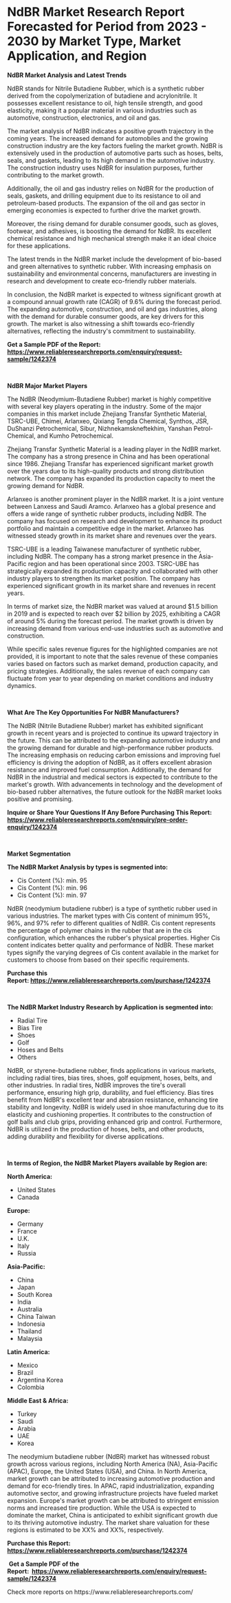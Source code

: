 <p><h1>NdBR Market Research Report Forecasted for Period from 2023 -  2030 by Market Type, Market Application, and Region</h1></p><p><strong>NdBR Market Analysis and Latest Trends</strong></p>
<p><p>NdBR stands for Nitrile Butadiene Rubber, which is a synthetic rubber derived from the copolymerization of butadiene and acrylonitrile. It possesses excellent resistance to oil, high tensile strength, and good elasticity, making it a popular material in various industries such as automotive, construction, electronics, and oil and gas.</p><p>The market analysis of NdBR indicates a positive growth trajectory in the coming years. The increased demand for automobiles and the growing construction industry are the key factors fueling the market growth. NdBR is extensively used in the production of automotive parts such as hoses, belts, seals, and gaskets, leading to its high demand in the automotive industry. The construction industry uses NdBR for insulation purposes, further contributing to the market growth.</p><p>Additionally, the oil and gas industry relies on NdBR for the production of seals, gaskets, and drilling equipment due to its resistance to oil and petroleum-based products. The expansion of the oil and gas sector in emerging economies is expected to further drive the market growth.</p><p>Moreover, the rising demand for durable consumer goods, such as gloves, footwear, and adhesives, is boosting the demand for NdBR. Its excellent chemical resistance and high mechanical strength make it an ideal choice for these applications.</p><p>The latest trends in the NdBR market include the development of bio-based and green alternatives to synthetic rubber. With increasing emphasis on sustainability and environmental concerns, manufacturers are investing in research and development to create eco-friendly rubber materials.</p><p>In conclusion, the NdBR market is expected to witness significant growth at a compound annual growth rate (CAGR) of 9.6% during the forecast period. The expanding automotive, construction, and oil and gas industries, along with the demand for durable consumer goods, are key drivers for this growth. The market is also witnessing a shift towards eco-friendly alternatives, reflecting the industry's commitment to sustainability.</p></p>
<p><strong>Get a Sample PDF of the Report:&nbsp; <a href="https://www.reliableresearchreports.com/enquiry/request-sample/1242374">https://www.reliableresearchreports.com/enquiry/request-sample/1242374</a></strong></p>
<p>&nbsp;</p>
<p><strong>NdBR Major Market Players</strong></p>
<p><p>The NdBR (Neodymium-Butadiene Rubber) market is highly competitive with several key players operating in the industry. Some of the major companies in this market include Zhejiang Transfar Synthetic Material, TSRC-UBE, Chimei, Arlanxeo, Qixiang Tengda Chemical, Synthos, JSR, DuShanzi Petrochemical, Sibur, Nizhnekamskneftekhim, Yanshan Petrol-Chemical, and Kumho Petrochemical.</p><p>Zhejiang Transfar Synthetic Material is a leading player in the NdBR market. The company has a strong presence in China and has been operational since 1986. Zhejiang Transfar has experienced significant market growth over the years due to its high-quality products and strong distribution network. The company has expanded its production capacity to meet the growing demand for NdBR.</p><p>Arlanxeo is another prominent player in the NdBR market. It is a joint venture between Lanxess and Saudi Aramco. Arlanxeo has a global presence and offers a wide range of synthetic rubber products, including NdBR. The company has focused on research and development to enhance its product portfolio and maintain a competitive edge in the market. Arlanxeo has witnessed steady growth in its market share and revenues over the years.</p><p>TSRC-UBE is a leading Taiwanese manufacturer of synthetic rubber, including NdBR. The company has a strong market presence in the Asia-Pacific region and has been operational since 2003. TSRC-UBE has strategically expanded its production capacity and collaborated with other industry players to strengthen its market position. The company has experienced significant growth in its market share and revenues in recent years.</p><p>In terms of market size, the NdBR market was valued at around $1.5 billion in 2019 and is expected to reach over $2 billion by 2025, exhibiting a CAGR of around 5% during the forecast period. The market growth is driven by increasing demand from various end-use industries such as automotive and construction.</p><p>While specific sales revenue figures for the highlighted companies are not provided, it is important to note that the sales revenue of these companies varies based on factors such as market demand, production capacity, and pricing strategies. Additionally, the sales revenue of each company can fluctuate from year to year depending on market conditions and industry dynamics.</p></p>
<p>&nbsp;</p>
<p><strong>What Are The Key Opportunities For NdBR Manufacturers?</strong></p>
<p><p>The NdBR (Nitrile Butadiene Rubber) market has exhibited significant growth in recent years and is projected to continue its upward trajectory in the future. This can be attributed to the expanding automotive industry and the growing demand for durable and high-performance rubber products. The increasing emphasis on reducing carbon emissions and improving fuel efficiency is driving the adoption of NdBR, as it offers excellent abrasion resistance and improved fuel consumption. Additionally, the demand for NdBR in the industrial and medical sectors is expected to contribute to the market's growth. With advancements in technology and the development of bio-based rubber alternatives, the future outlook for the NdBR market looks positive and promising.</p></p>
<p><strong>Inquire or Share Your Questions If Any Before Purchasing This Report: <a href="https://www.reliableresearchreports.com/enquiry/pre-order-enquiry/1242374">https://www.reliableresearchreports.com/enquiry/pre-order-enquiry/1242374</a></strong></p>
<p>&nbsp;</p>
<p><strong>Market Segmentation</strong></p>
<p><strong>The NdBR Market Analysis by types is segmented into:</strong></p>
<p><ul><li>Cis Content (%): min. 95</li><li>Cis Content (%): min. 96</li><li>Cis Content (%): min. 97</li></ul></p>
<p><p>NdBR (neodymium butadiene rubber) is a type of synthetic rubber used in various industries. The market types with Cis content of minimum 95%, 96%, and 97% refer to different qualities of NdBR. Cis content represents the percentage of polymer chains in the rubber that are in the cis configuration, which enhances the rubber's physical properties. Higher Cis content indicates better quality and performance of NdBR. These market types signify the varying degrees of Cis content available in the market for customers to choose from based on their specific requirements.</p></p>
<p><strong>Purchase this Report:&nbsp;<a href="https://www.reliableresearchreports.com/purchase/1242374">https://www.reliableresearchreports.com/purchase/1242374</a></strong></p>
<p>&nbsp;</p>
<p><strong>The NdBR Market Industry Research by Application is segmented into:</strong></p>
<p><ul><li>Radial Tire</li><li>Bias Tire</li><li>Shoes</li><li>Golf</li><li>Hoses and Belts</li><li>Others</li></ul></p>
<p><p>NdBR, or styrene-butadiene rubber, finds applications in various markets, including radial tires, bias tires, shoes, golf equipment, hoses, belts, and other industries. In radial tires, NdBR improves the tire's overall performance, ensuring high grip, durability, and fuel efficiency. Bias tires benefit from NdBR's excellent tear and abrasion resistance, enhancing tire stability and longevity. NdBR is widely used in shoe manufacturing due to its elasticity and cushioning properties. It contributes to the construction of golf balls and club grips, providing enhanced grip and control. Furthermore, NdBR is utilized in the production of hoses, belts, and other products, adding durability and flexibility for diverse applications.</p></p>
<p>&nbsp;</p>
<p><strong>In terms of Region, the NdBR Market Players available by Region are:</strong></p>
<p>
    <p> <strong> North America: </strong>
        <ul>
            <li>United States</li>
            <li>Canada</li>
        </ul>
        </p> 
    <p> <strong> Europe: </strong>
        <ul>
            <li>Germany</li>
            <li>France</li>
            <li>U.K.</li>
            <li>Italy</li>
            <li>Russia</li>
        </ul>
        </p> 
    <p> <strong> Asia-Pacific: </strong>
        <ul>
            <li>China</li>
            <li>Japan</li>
            <li>South Korea</li>
            <li>India</li>
            <li>Australia</li>
            <li>China Taiwan</li>
            <li>Indonesia</li>
            <li>Thailand</li>
            <li>Malaysia</li>
        </ul>
        </p> 
    <p> <strong> Latin America: </strong>
        <ul>
            <li>Mexico</li>
            <li>Brazil</li>
            <li>Argentina Korea</li>
            <li>Colombia</li>
        </ul>
        </p> 
    <p> <strong> Middle East & Africa: </strong>
        <ul>
            <li>Turkey</li>
            <li>Saudi</li>
            <li>Arabia</li>
            <li>UAE</li>
            <li>Korea</li>
        </ul>
    </p>
    </p>
<p><p>The neodymium butadiene rubber (NdBR) market has witnessed robust growth across various regions, including North America (NA), Asia-Pacific (APAC), Europe, the United States (USA), and China. In North America, market growth can be attributed to increasing automotive production and demand for eco-friendly tires. In APAC, rapid industrialization, expanding automotive sector, and growing infrastructure projects have fueled market expansion. Europe's market growth can be attributed to stringent emission norms and increased tire production. While the USA is expected to dominate the market, China is anticipated to exhibit significant growth due to its thriving automotive industry. The market share valuation for these regions is estimated to be XX% and XX%, respectively.</p></p>
<p><strong>Purchase this Report: <a href="https://www.reliableresearchreports.com/purchase/1242374">https://www.reliableresearchreports.com/purchase/1242374</a></strong></p>
<p>&nbsp;<strong>Get a Sample PDF of the Report:&nbsp;&nbsp;<a href="https://www.reliableresearchreports.com/enquiry/request-sample/1242374">https://www.reliableresearchreports.com/enquiry/request-sample/1242374</a></strong></p>
<p><strong></strong></p>
<p>Check more reports on https://www.reliableresearchreports.com/</p>